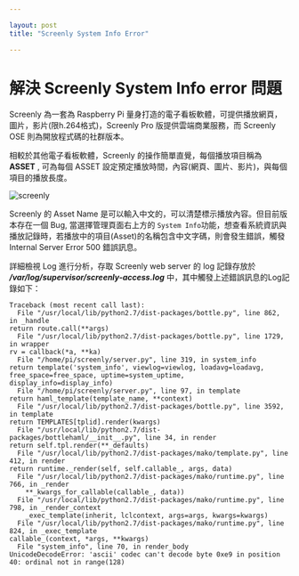 ```yaml
---

layout: post
title: "Screenly System Info Error"

---
```


# 解決 Screenly System Info error 問題 #

Screenly 為一套為 Raspberry Pi 量身打造的電子看板軟體，可提供播放網頁，圖片，影片(限h.264格式)，Screenly Pro 版提供雲端商業服務，而 Screenly OSE 則為開放程式碼的社群版本。

相較於其他電子看板軟體，Screenly 的操作簡單直覺，每個播放項目稱為 **ASSET** , 可為每個 ASSET 設定預定播放時間，內容(網頁、圖片、影片)，與每個項目的播放長度。

![screenly](https://www.screenlyapp.com/img/screenly-ose-8bcf3db7.png) 

Screenly 的 Asset Name 是可以輸入中文的，可以清楚標示播放內容。但目前版本存在一個 Bug, 當選擇管理頁面右上方的 `System Info`功能，想查看系統資訊與播放記錄時，若播放中的項目(Asset)的名稱包含中文字碼，則會發生錯誤，觸發 Internal Server Error 500 錯誤訊息。

詳細檢視 Log 進行分析，存取 Screenly web server 的 log 記錄存放於 ***/var/log/supervisor/screenly-access.log*** 中，其中觸發上述錯誤訊息的Log記錄如下：

	Traceback (most recent call last):
	  File "/usr/local/lib/python2.7/dist-packages/bottle.py", line 862, in _handle
    return route.call(**args)
	  File "/usr/local/lib/python2.7/dist-packages/bottle.py", line 1729, in wrapper
    rv = callback(*a, **ka)
	  File "/home/pi/screenly/server.py", line 319, in system_info
    return template('system_info', viewlog=viewlog, loadavg=loadavg, free_space=free_space, uptime=system_uptime, display_info=display_info)
	  File "/home/pi/screenly/server.py", line 97, in template
    return haml_template(template_name, **context)
	  File "/usr/local/lib/python2.7/dist-packages/bottle.py", line 3592, in template
    return TEMPLATES[tplid].render(kwargs)
	  File "/usr/local/lib/python2.7/dist-packages/bottlehaml/__init__.py", line 34, in render
    return self.tpl.render(**_defaults)
	  File "/usr/local/lib/python2.7/dist-packages/mako/template.py", line 412, in render
    return runtime._render(self, self.callable_, args, data)
	  File "/usr/local/lib/python2.7/dist-packages/mako/runtime.py", line 766, in _render
	    **_kwargs_for_callable(callable_, data))
	  File "/usr/local/lib/python2.7/dist-packages/mako/runtime.py", line 798, in _render_context
	    _exec_template(inherit, lclcontext, args=args, kwargs=kwargs)
	  File "/usr/local/lib/python2.7/dist-packages/mako/runtime.py", line 824, in _exec_template
    callable_(context, *args, **kwargs)
	  File "system_info", line 70, in render_body
	UnicodeDecodeError: 'ascii' codec can't decode byte 0xe9 in position 40: ordinal not in range(128)

